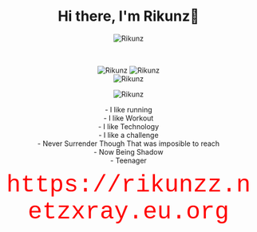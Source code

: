 <h1 align="center">Hi there, I'm Rikunz👋</h1>
<p align="center"><img src="https://komarev.com/ghpvc/?username=Rikunz&label=Profile%20views&color=1ea97f&style=flat" alt="Rikunz" /></p>
<br>
<p align="center">
<img align="center" src="https://github-readme-streak-stats.herokuapp.com/?user=Rikunz&theme=radical&mode=weekly" alt="Rikunz" />
<img align="center" src="https://github-readme-stats.vercel.app/api?username=Rikunz&theme=tokyonight" alt="Rikunz" />
<br>
 <img align="center" src="https://github-readme-stats-git-master-revenger-a.vercel.app/api/top-langs?langs_count=6&username=Rikunz&theme=radical&layout=compact&hide=css,html,javascript,ShaderLab,HLSL,Python&count_private=true" alt="Rikunz" />
</p>
<p align="center">
  <img align="center" src="https://lanyard.cnrad.dev/api/430729478151602183" href="https://discord.com/users/430729478151602183" alt="Rikunz" />
  </p>
<p align="center">
- I like running <br>
- I like Workout <br>
- I like Technology <br>
- I like a challenge <br>
- Never Surrender Though That was imposible to reach <br>
- Now Being Shadow <br>
- Teenager
</p>

<p align="center" style="">
 <font size="9" face="Courier New" color="red">https://rikunzz.netzxray.eu.org</font>
 </p>


